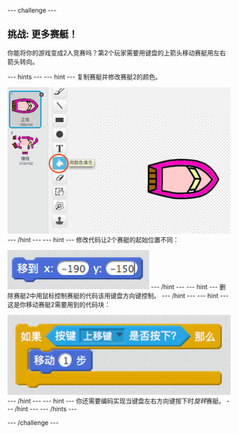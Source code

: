 \--- challenge \---

## 挑战: 更多赛艇！

你能将你的游戏变成2人竞赛吗？第2个玩家需要用键盘的上箭头移动赛艇用左右箭头转向。

\--- hints \--- \--- hint \--- 复制赛艇并修改赛艇2的颜色。

![截屏](images/boat-p2.png) \--- /hint \--- \--- hint \--- 修改代码让2个赛艇的起始位置不同：

![截图](images/boat-p2start-blocks.png) \--- /hint \--- \--- hint \--- 删除赛艇2中用鼠标控制赛艇的代码该用键盘方向键控制。 \--- /hint \--- \--- hint \--- 这是你移动赛艇2需要用到的代码块：

![截图](images/boat-p2forward-blocks.png) \--- /hint \--- \--- hint \--- 你还需要编码实现当键盘左右方向键按下时*旋转*赛艇。 \--- /hint \--- \--- /hints \---

\--- /challenge \---